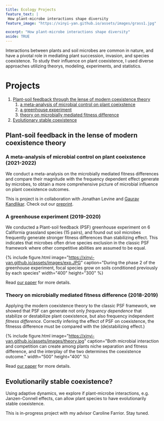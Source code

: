 ```yaml
---
title: Ecology Projects
feature_text: |
 How plant-microbe interactions shape diversity
feature_image: "https://xinyi-yan.github.io/assets/images/grass1.jpg"

excerpt: "How plant-microbe interactions shape diversity"
aside: TRUE
---
```


Interactions between plants and soil microbes are common in nature, and have a pivotal role in mediating plant succession, invasion, and species coexistence. To study their influence on plant coexistence, I used diverse approaches utilizing theorys, modeling, experiments, and statistics.

# Projects
1. [Plant-soil feedback through the lense of modern coexistence theory](#psf)
    1. [a meta-analysis of microbial control on plant coeixstence](#psf-metaanalysis)
    2. [a greenhouse experiment](#psf-experiment)
    3. [theory on microbially mediated fitness difference](#psf-theory)
2. [Evolutionary stable coexistence](#evo-coexistence)

## Plant-soil feedback in the lense of modern coexistence theory <a name="psf"></a>
### A meta-analysis of microbial control on plant coeixstence (2021-2022)<a name="psf-metaanalysis"></a>
We conduct a meta-analysis on the microbially mediated fitness differences and compare their magnitude with the frequency dependent effect generate by microbes, to obtain a more comprehensive picture of microbial influence on plant coexistence outcomes.

This is project is in collaboration with Jonathan Levine and [Gaurav Kandlikar](https://gauravsk.gitlab.io/). Check out our [preprint](https://www.biorxiv.org/content/10.1101/2021.11.12.467958v2.abstract).

### A greenhouse experiment (2019-2020)<a name="psf-experiment"></a>
We conducted a Plant-soil feedback (PSF) greenhouse experiment on 6 California grassland species (15 pairs), and found out soil microbes frequently generate stronger fitness differences than stabilizing effect. This indicates that microbes often drive species exclusion in the classic PSF framework where other competitive abilities are assumed to be equal.

{% include figure.html image="https://xinyi-yan.github.io/assets/images/exp.JPG" caption="During the phase 2 of the greenhouse experiment, focal species grow on soils conditioned previously by each species" width="400" height="300" %}

Read [our paper](https://www.journals.uchicago.edu/doi/abs/10.1086/711662?journalCode=an) for more details.

### Theory on microbially mediated fitness difference (2018-2019) <a name="psf-theory"></a>
Applying the modern coexistence theory to the classic PSF framework, we showed that PSF can generate not only _frequency dependence_ that stabilize or destabilize plant coexistence, but also frequency independent _fitness difference_. Correctly infering the effect of PSF on coexistence, the fitnesss difference must be compared with the (de)stabilizing effect.)

{% include figure.html image="https://xinyi-yan.github.io/assets/images/theory.jpg" caption="Both microbial interaction and competition can create among plants niche separation and fitness difference, and the interplay of the two determines the coexistence outcome." width="500" height="400" %}

Read [our paper](https://onlinelibrary.wiley.com/doi/abs/10.1111/ele.13280) for more details.

## Evolutionarily stable coexistence?<a name="evo-coexistence"></a>
Using adaptive dynamics, we explore if plant-microbe interactions, e.g. Janzen-Connell effects, can allow plant species to have evolutionarily stable coexistence.

This is in-progress project with my advisor Caroline Farrior. Stay tuned.
